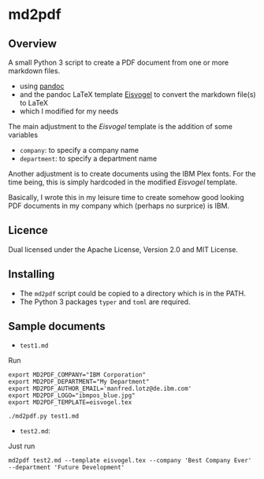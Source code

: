 # md2pdf

## Overview

A small Python 3 script to create a PDF document from one or more markdown files.

- using [pandoc](https://pandoc.org/)
- and the pandoc LaTeX template [Eisvogel](https://github.com/Wandmalfarbe/pandoc-latex-template) to
    convert the markdown file(s) to LaTeX
- which I modified for my needs

The main adjustment to the _Eisvogel_ template is the addition of some variables

- `company`: to specify a company name
- `department`: to specify a department name

Another adjustment is to create documents using the IBM Plex fonts. For the time being, this is
simply hardcoded in the modified _Eisvogel_ template.


Basically, I wrote this in my leisure time to create somehow good looking PDF documents in my
company which (perhaps no surprice) is IBM.

## Licence

Dual licensed under the Apache License, Version 2.0 and MIT License.

## Installing

- The `md2pdf` script could be copied to a directory which is in the PATH.
- The Python 3 packages `typer` and `toml` are required. 

## Sample documents

- `test1.md`

Run
```
export MD2PDF_COMPANY="IBM Corporation"
export MD2PDF_DEPARTMENT="My Department"
export MD2PDF_AUTHOR_EMAIL='manfred.lotz@de.ibm.com'
export MD2PDF_LOGO="ibmpos_blue.jpg"
export MD2PDF_TEMPLATE=eisvogel.tex

./md2pdf.py test1.md 
```

- `test2.md`: 

Just run 


```
md2pdf test2.md --template eisvogel.tex --company 'Best Company Ever' --department 'Future Development'
```
